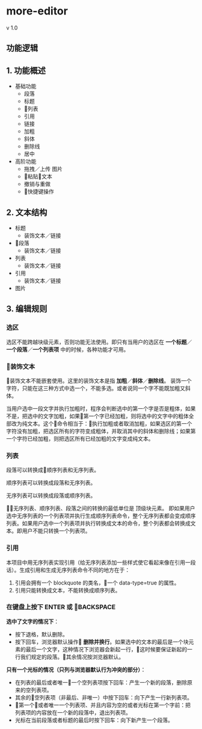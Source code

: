 # more-editor
 v 1.0

## 功能逻辑

## 1. 功能概述

- 基础功能
  - 段落
  - 标题
  - 列表
  - 引用
  - 链接
  - 加粗
  - 斜体
  - 删除线
  - 居中
- 高阶功能
  - 拖拽／上传 图片
  - 粘贴文本
  - 撤销与重做
  - 快捷键操作


## 2. 文本结构

  - 标题
    - 装饰文本／链接
  - 段落
    - 装饰文本／链接
  - 列表
    - 装饰文本／链接
  - 引用
    - 装饰文本／链接
  - 图片

## 3. 编辑规则

### 选区

选区不能跨越块级元素，否则功能无法使用。即只有当用户的选区在 **一个标题**／**一个段落**／**一个列表项** 中的时候，各种功能才可用。

### 装饰文本

装饰文本不能嵌套使用。这里的装饰文本是指 **加粗**／**斜体**／**删除线**。 装饰一个字符，只能在这三种方式中选一个，不能多选。或者说同一个字不能既加粗又斜体。

当用户选中一段文字并执行加粗时，程序会判断选中的第一个字是否是粗体，如果不是，把选中的文字加粗，如果第一个字已经加粗，则将选中的文字中的粗体全部改为纯文本。这个命令相当于：执行加粗或者取消加粗，如果选区的第一个字符没有加粗，把选区所有的字符变成粗体，并取消其中的斜体和删除线；如果第一个字符已经加粗，则把选区所有已经加粗的文字变成纯文本。

### 列表

段落可以转换成顺序列表和无序列表。

顺序列表可以转换成段落和无序列表。

无序列表可以转换成段落或顺序列表。

无序列表、顺序列表、段落之间的转换的最低单位是 顶级块元素。 即如果用户选中无序列表的一个列表项并执行生成顺序列表命令，整个无序列表都会变成顺序列表。如果用户选中一个列表项并执行转换成文本的命令，整个列表都会转换成文本。即用户不能只转换一个列表项。

### 引用

本项目中用无序列表实现引用（给无序列表添加一些样式使它看起来像在引用一段话）。生成引用和生成无序列表命令不同的地方在于：
1. 引用会拥有一个 blockquote 的类名，一个 data-type=true 的属性。
2. 引用只能转换成文本，不能转换成顺序列表。

### 在键盘上按下 ENTER 或 BACKSPACE

**选中了文字的情况下**：

- 按下退格，默认删除。
- 按下回车，浏览器默认操作 **删除并换行**。如果选中的文本的最后是一个块元素的最后一个文字，这种情况下浏览器会新起一行，这时候要保证新起的一行我们规定的段落。其余情况按浏览器默认。

**只有一个光标的情况（只列与浏览器默认行为冲突的部分）**：

- 在列表的最后或者唯一一个空列表项按下回车：产生一个新的段落，删除原来的空列表项。
- 其余的空列表项（非最后、非唯一）中按下回车：向下产生一行新列表项。
- 第一个或者唯一一个列表项、并且内容为空的或者光标在第一个字前：把列表项的内容放在一个新的段落中，退出列表项。
- 光标在当前段落或者标题的最后时按下回车：向下新产生一个段落。




